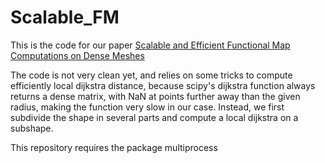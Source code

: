 # Scalable_FM
This is the code for our paper [Scalable and Efficient Functional Map Computations on Dense Meshes](https://onlinelibrary.wiley.com/doi/full/10.1111/cgf.14746)

The code is not very clean yet, and relies on some tricks to compute efficiently local dijkstra distance, because scipy's dijkstra function always returns a dense matrix, with NaN at points further away than the given radius, making the function very slow in our case.
Instead, we first subdivide the shape in several parts and compute a local dijkstra on a subshape. 

This repository requires the package multiprocess
